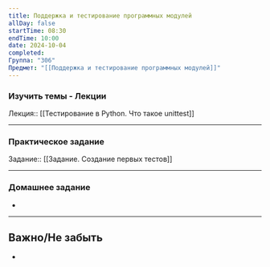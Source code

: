 ```yaml
---
title: Поддержка и тестирование программных модулей
allDay: false
startTime: 08:30
endTime: 10:00
date: 2024-10-04
completed: 
Группа: "306"
Предмет: "[[Поддержка и тестирование программных модулей]]"
---
```

### Изучить темы - Лекции

Лекция:: [[Тестирование в Python. Что такое unittest]]

---
### Практическое задание

Задание:: [[Задание. Создание первых тестов]]

---
### Домашнее задание

- 

---
## Важно/Не забыть

- 